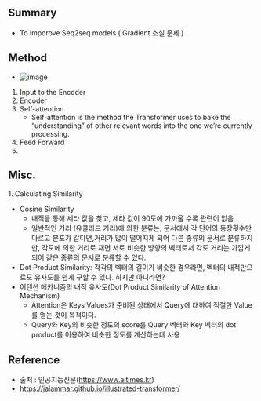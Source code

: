 ## Summary
- To imporove Seq2seq models ( Gradient 소실 문제 )

## Method
- ![image](https://github.com/user-attachments/assets/73e19421-396c-4989-ae54-e7bd9670d6a8)
1. Input to the Encoder
2. Encoder
  1. Self-attention
     - Self-attention is the method the Transformer uses to bake the “understanding” of other relevant words into the one we’re currently processing.    
  3. Feed Forward
4. 



## Misc.
​1. Calculating Similarity
  - Cosine Similarity
    - 내적을 통해 세타 값을 찾고, 세타 값이 90도에 가까울 수록 관련이 없음 
    - 일반적인 거리 (유클리드 거리)에 의한 분류는, 문서에서 각 단어의 등장횟수만 다르고 분포가 같다면,거리가 많이 떨어지게 되어 다른 종류의 문서로 분류하지만, 각도에 의한 거리로 재면 서로 비슷한 방향의 벡터로서 각도 거리는 가깝게 되어 같은 종류의 문서로 분류할 수 있다.
  - Dot Product Similarity: 각각의 벡터의 길이가 비슷한 경우라면, 벡터의 내적만으로도 유사도를 쉽게 구할 수 있다. 하지만 아니라면?
  - 어텐션 메카니즘의 내적 유사도(Dot Product Similarity of Attention Mechanism)
     - ​Attention은 Keys Values가 준비된 상태에서 Query에 대하여 적절한 Value를 얻는 것이 목적이다.
     - Query와 Key의 비슷한 정도의 score를 Query 벡터와 Key 벡터의 dot product를 이용하여 비슷한 정도를 계산하는데 사용

## Reference
- 출처 : 인공지능신문(https://www.aitimes.kr)
- https://jalammar.github.io/illustrated-transformer/




